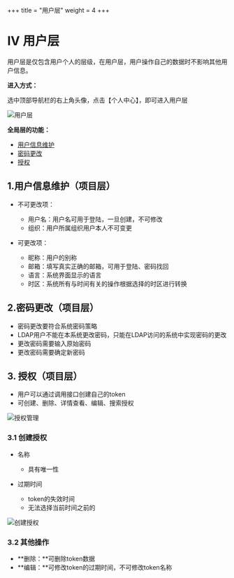 +++
title = "用户层"
weight = 4
+++

# IV 用户层

用户层是仅包含用户个人的层级，在用户层，用户操作自己的数据时不影响其他用户信息。

**进入方式：**

选中顶部导航栏的右上角头像，点击【个人中心】，即可进入用户层

![用户层](../images/IV_1.jpg)

**全局层的功能：**

- [用户信息维护](#1)
- [密码更改](#2)
- [授权](#3)

<h2 id="1">1.用户信息维护（项目层）</h2>

- 不可更改项：
    - 用户名：用户名可用于登陆，一旦创建，不可修改
    - 组织：用户所属组织用户本人不可变更

- 可更改项：
    - 昵称：用户的别称
    - 邮箱：填写真实正确的邮箱，可用于登陆、密码找回
    - 语言：系统界面显示的语言
    - 时区：系统所有与时间有关的操作根据选择的时区进行转换

<h2 id="2">2.密码更改（项目层）</h2>

- 密码更改要符合系统密码策略
- LDAP用户不能在本系统更改密码，只能在LDAP访问的系统中实现密码的更改
- 更改密码需要输入原始密码
- 更改密码需要确定新密码 

<h2 id="3">3. 授权（项目层）</h2>


- 用户可以通过调用接口创建自己的token
- 可创建、删除、详情查看、编辑、搜索授权

![授权管理](../images/4-3_1.png)

### 3.1 创建授权

- 名称
    - 具有唯一性

- 过期时间
    - token的失效时间
    - 无法选择当前时间之前的

![创建授权](../images/4-3.1_1.png)

### 3.2 其他操作

- **删除：**可删除token数据
- **编辑：**可修改token的过期时间，不可修改token名称